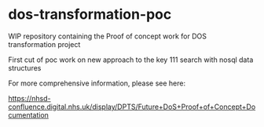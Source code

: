# dos-transformation-poc
WIP repository containing the Proof of concept work for DOS transformation project

First cut of poc work on new approach to the key  111 search with nosql data structures

For more comprehensive information, please see here:

https://nhsd-confluence.digital.nhs.uk/display/DPTS/Future+DoS+Proof+of+Concept+Documentation
